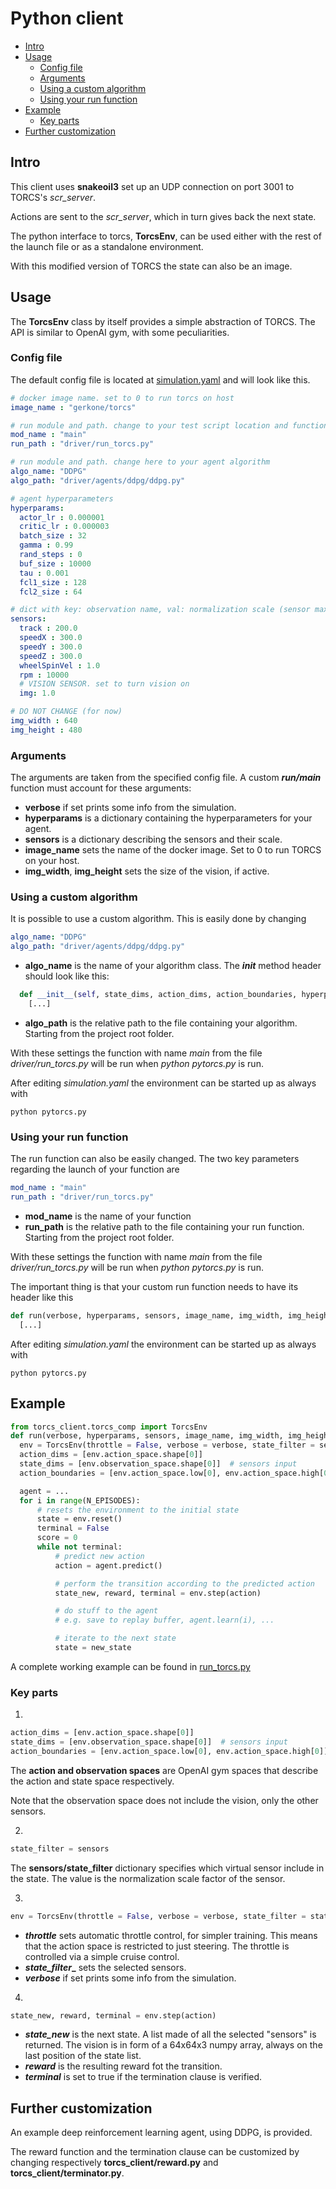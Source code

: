 # Python client
* [Intro](#intro)
* [Usage](#usage)
    + [Config file](#config-file)
    + [Arguments](#arguments)
    + [Using a custom algorithm](#using-a-custom-algorithm)
    + [Using your run function](#using-your-run-function)
* [Example](#example)
    + [Key parts](#key-parts)
* [Further customization](#further-customization)

## Intro

This client uses **snakeoil3** set up an UDP connection on port 3001 to TORCS's _scr_server_.

Actions are sent to the _scr_server_, which in turn gives back the next state.

The python interface to torcs, **TorcsEnv**, can be used either with the rest of the launch file or as a standalone environment.

With this modified version of TORCS the state can also be an image.


## Usage
The **TorcsEnv** class by itself provides a simple abstraction of TORCS. The API is similar to OpenAI gym, with some peculiarities.

### Config file
The default config file is located at [simulation.yaml](config/simulation.yaml) and will look like this.
```yaml
# docker image name. set to 0 to run torcs on host
image_name : "gerkone/torcs"

# run module and path. change to your test script location and function
mod_name : "main"
run_path : "driver/run_torcs.py"

# run module and path. change here to your agent algorithm
algo_name: "DDPG"
algo_path: "driver/agents/ddpg/ddpg.py"

# agent hyperparameters
hyperparams:
  actor_lr : 0.000001
  critic_lr : 0.000003
  batch_size : 32
  gamma : 0.99
  rand_steps : 0
  buf_size : 10000
  tau : 0.001
  fcl1_size : 128
  fcl2_size : 64

# dict with key: observation name, val: normalization scale (sensor max value)
sensors:
  track : 200.0
  speedX : 300.0
  speedY : 300.0
  speedZ : 300.0
  wheelSpinVel : 1.0
  rpm : 10000
  # VISION SENSOR. set to turn vision on
  img: 1.0

# DO NOT CHANGE (for now)
img_width : 640
img_height : 480
```

### Arguments
The arguments are taken from the specified config file. A custom **_run/main_** function must account for these arguments:
- **verbose** if set prints some info from the simulation.
- **hyperparams** is a dictionary containing the hyperparameters for your agent.
- **sensors** is a dictionary describing the sensors and their scale.
- **image_name** sets the name of the docker image. Set to 0 to run TORCS on your host.
- **img_width**, **img_height** sets the size of the vision, if active.


### Using a custom algorithm
It is possible to use a custom algorithm. This is easily done by changing
```yaml
algo_name: "DDPG"
algo_path: "driver/agents/ddpg/ddpg.py"
```
- **algo_name** is the name of your algorithm class. The ___init___ method header should look like this:
```python
  def __init__(self, state_dims, action_dims, action_boundaries, hyperparams):
    [...]
```
- **algo_path** is the relative path to the file containing your algorithm. Starting from the project root folder.

With these settings the function with name _main_ from the file _driver/run_torcs.py_ will be run when _python pytorcs.py_ is run.

After editing _simulation.yaml_ the environment can be started up as always with
```
python pytorcs.py
```

### Using your run function
The run function can also be easily changed. The two key parameters regarding the launch of your function are
```yaml
mod_name : "main"
run_path : "driver/run_torcs.py"
```
- **mod_name** is the name of your function
- **run_path** is the relative path to the file containing your run function. Starting from the project root folder.

With these settings the function with name _main_ from the file _driver/run_torcs.py_ will be run when _python pytorcs.py_ is run.

The important thing is that your custom run function needs to have its header like this
```python
def run(verbose, hyperparams, sensors, image_name, img_width, img_height):
  [...]
```

After editing _simulation.yaml_ the environment can be started up as always with
```
python pytorcs.py
```


## Example

```python
from torcs_client.torcs_comp import TorcsEnv
def run(verbose, hyperparams, sensors, image_name, img_width, img_height):
  env = TorcsEnv(throttle = False, verbose = verbose, state_filter = sensors)
  action_dims = [env.action_space.shape[0]]
  state_dims = [env.observation_space.shape[0]]  # sensors input
  action_boundaries = [env.action_space.low[0], env.action_space.high[0]]

  agent = ...
  for i in range(N_EPISODES):
      # resets the environment to the initial state
      state = env.reset()
      terminal = False
      score = 0
      while not terminal:
          # predict new action
          action = agent.predict()

          # perform the transition according to the predicted action
          state_new, reward, terminal = env.step(action)

          # do stuff to the agent
          # e.g. save to replay buffer, agent.learn(i), ...

          # iterate to the next state
          state = new_state
```

A complete working example can be found in [run_torcs.py](https://github.com/gerkone/pyTORCS-docker/blob/master/driver/run_torcs.py)
### Key parts

1. 
```python
action_dims = [env.action_space.shape[0]]
state_dims = [env.observation_space.shape[0]]  # sensors input
action_boundaries = [env.action_space.low[0], env.action_space.high[0]]
 ```
 The **action and observation spaces** are OpenAI gym spaces that describe the action and state space respectively.

 Note that the observation space does not include the vision, only the other sensors.

2. 
```python
state_filter = sensors
```
The **sensors/state_filter** dictionary specifies which virtual sensor include in the state. The value is the normalization scale factor of the sensor.

3. 
```python
env = TorcsEnv(throttle = False, verbose = verbose, state_filter = state_filter)
```
  - **_throttle_** sets automatic throttle control, for simpler training. This means that the action space is restricted to just steering. The throttle is controlled via a simple cruise control.
  - **_state_filter__** sets the selected sensors.
  - **_verbose_** if set prints some info from the simulation.

4. 
```python
state_new, reward, terminal = env.step(action)
```
  - **_state_new_** is the next state. A list made of all the selected "sensors" is returned. The vision is in form of a 64x64x3 numpy array, always on the last position of the state list.
  - **_reward_** is the resulting reward fot the transition.
  - **_terminal_** is set to true if the termination clause is verified.

## Further customization
An example deep reinforcement learning agent, using DDPG, is provided.

The reward function and the termination clause can be customized by changing respectively **torcs_client/reward.py** and **torcs_client/terminator.py**.
